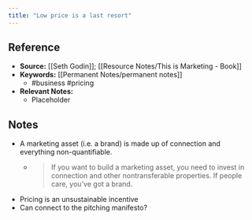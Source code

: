 ```yaml
---
title: "Low price is a last resort"
---
```

## Reference
- **Source:** [[Seth Godin]]; [[Resource Notes/This is Marketing - Book]]
- **Keywords:** [[Permanent Notes/permanent notes]]
	- #business #pricing 
- **Relevant Notes:**
	- Placeholder
## Notes
- A marketing asset (i.e. a brand) is made up of connection and everything non-quantifiable.
	- >If you want to build a marketing asset, you need to invest in connection and other nontransferable properties. If people care, you’ve got a brand.
- Pricing is an unsustainable incentive
- Can connect to the pitching manifesto?